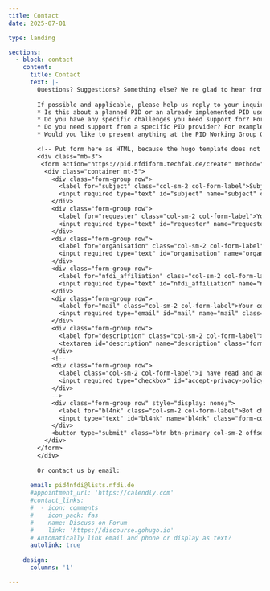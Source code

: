 ```yaml
---
title: Contact
date: 2025-07-01

type: landing

sections:
  - block: contact
    content:
      title: Contact
      text: |-
        Questions? Suggestions? Something else? We're glad to hear from you.
        
        If possible and applicable, please help us reply to your inquiry in the best way possible, by giving us more information about your PID use case or context. For example, answer (some of) the following questions:
        * Is this about a planned PID or an already implemented PID use case or scenario?
        * Do you have any specific challenges you need support for? For example concerning metadata quality and harmonization, interoperability using different PIDs, interoperability of own system with PID provider requirements, training, governance of PIDs (financing, organization requirements)?
        * Do you need support from a specific PID provider? For example concerning metadata interpretation, quality, completeness, reporting?
        * Would you like to present anything at the PID Working Group OpenHour?

        <!-- Put form here as HTML, because the hugo template does not support custom URLs for contact forms. -->
        <div class="mb-3">
         <form action="https://pid.nfdiform.techfak.de/create" method="post">
          <div class="container mt-5">
            <div class="form-group row">
              <label for="subject" class="col-sm-2 col-form-label">Subject:</label>
              <input required type="text" id="subject" name="subject" class="form-control col-sm-10" placeholder="Enter subject">
            </div>
            <div class="form-group row">
              <label for="requester" class="col-sm-2 col-form-label">Your name:</label>
              <input required type="text" id="requester" name="requester" class="form-control col-sm-10" placeholder="Enter your name">
            </div>
            <div class="form-group row">
              <label for="organisation" class="col-sm-2 col-form-label">Your organisation:</label>
              <input required type="text" id="organisation" name="organisation" class="form-control col-sm-10" placeholder="Enter the name of your organisation">
            </div>
            <div class="form-group row">
              <label for="nfdi_affiliation" class="col-sm-2 col-form-label">Your NFDI Consortium / Section (if applicable):</label>
              <input required type="text" id="nfdi_affiliation" name="nfdi_affiliation" class="form-control col-sm-10" placeholder="Enter your affiliation within NFDI">
            </div>
            <div class="form-group row">
              <label for="mail" class="col-sm-2 col-form-label">Your contact email:</label>
              <input required type="email" id="mail" name="mail" class="form-control col-sm-10" placeholder="Enter your email">
            </div>
            <div class="form-group row">
              <label for="description" class="col-sm-2 col-form-label">Detailed description of your enquiry:</label>
              <textarea id="description" name="description" class="form-control col-sm-10" rows="3"></textarea>
            </div>
            <!--
            <div class="form-group row">
              <label class="col-sm-2 col-form-label">I have read and accept the <a href="/privacy/">privacy policy</a>.</label>
              <input required type="checkbox" id="accept-privacy-policy" name="accept-privacy-policy" class="">
            </div>
            -->
            <div class="form-group row" style="display: none;">
              <label for="bl4nk" class="col-sm-2 col-form-label">Bot check:</label>
              <input type="text" id="bl4nk" name="bl4nk" class="form-control col-sm-10" placeholder="">
            </div>
            <button type="submit" class="btn btn-primary col-sm-2 offset-sm-5">Send</button>
          </div>
        </form>
        </div>
        
        Or contact us by email:
        
      email: pid4nfdi@lists.nfdi.de
      #appointment_url: 'https://calendly.com'
      #contact_links:
      #  - icon: comments
      #    icon_pack: fas
      #    name: Discuss on Forum
      #    link: 'https://discourse.gohugo.io'
      # Automatically link email and phone or display as text?
      autolink: true
    
    design:
      columns: '1'

---
```

